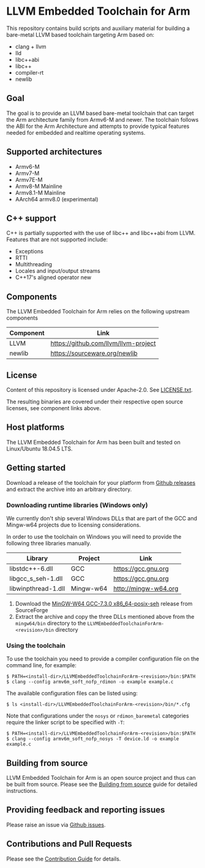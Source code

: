 # LLVM Embedded Toolchain for Arm

This repository contains build scripts and auxiliary material for building a
bare-metal LLVM based toolchain targeting Arm based on:
* clang + llvm
* lld
* libc++abi
* libc++
* compiler-rt
* newlib

## Goal

The goal is to provide an LLVM based bare-metal toolchain that can target the
Arm architecture family from Armv6-M and newer. The toolchain follows the ABI
for the Arm Architecture and attempts to provide typical features needed for
embedded and realtime operating systems.

## Supported architectures

- Armv6-M
- Armv7-M
- Armv7E-M
- Armv8-M Mainline
- Armv8.1-M Mainline
- AArch64 armv8.0 (experimental)

## C++ support

C++ is partially supported with the use of libc++ and libc++abi from LLVM. Features
that are not supported include:
 - Exceptions
 - RTTI
 - Multithreading
 - Locales and input/output streams
 - C++17's aligned operator new

## Components

The LLVM Embedded Toolchain for Arm relies on the following upstream components

Component  | Link
---------- | ------------------------------------
LLVM       | https://github.com/llvm/llvm-project
newlib     | https://sourceware.org/newlib

## License

Content of this repository is licensed under Apache-2.0. See
[LICENSE.txt](LICENSE.txt).

The resulting binaries are covered under their respective open source licenses,
see component links above.

## Host platforms

The LLVM Embedded Toolchain for Arm has been built and tested on Linux/Ubuntu
18.04.5 LTS.

## Getting started

Download a release of the toolchain for your platform from [Github
releases](https://github.com/ARM-software/LLVM-embedded-toolchain-for-Arm/releases)
and extract the archive into an arbitrary directory.

### Downloading runtime libraries (Windows only)

We currently don't ship several Windows DLLs that are part of the GCC and
Mingw-w64 projects due to licensing considerations.

In order to use the toolchain on Windows you will need to provide the following
three libraries manually.

Library             | Project   | Link
--------------------|-----------|---------------------
libstdc++-6.dll     | GCC       | https://gcc.gnu.org
libgcc_s_seh-1.dll  | GCC       | https://gcc.gnu.org
libwinpthread-1.dll | Mingw-w64 | http://mingw-w64.org

1. Download the [MinGW-W64 GCC-7.3.0 x86_64-posix-seh](https://sourceforge.net/projects/mingw-w64/files/Toolchains%20targetting%20Win64/Personal%20Builds/mingw-builds/7.3.0/threads-posix/seh/x86_64-7.3.0-release-posix-seh-rt_v5-rev0.7z) release from SourceForge
2. Extract the archive and copy the three DLLs mentioned above from the
   `mingw64/bin` directory to the `LLVMEmbeddedToolchainForArm-<revision>/bin`
   directory

### Using the toolchain

To use the toolchain you need to provide a compiler configuration file on the
command line, for example:

```
$ PATH=<install-dir>/LLVMEmbeddedToolchainForArm-<revision>/bin:$PATH
$ clang --config armv6m_soft_nofp_rdimon -o example example.c
```

The available configuration files can be listed using:
```
$ ls <install-dir>/LLVMEmbeddedToolchainForArm-<revision>/bin/*.cfg
```

Note that configurations under the `nosys` or `rdimon_baremetal` categories
require the linker script to be specified with `-T`:

```
$ PATH=<install-dir>/LLVMEmbeddedToolchainForArm-<revision>/bin:$PATH
$ clang --config armv6m_soft_nofp_nosys -T device.ld -o example example.c
```

## Building from source

LLVM Embedded Toolchain for Arm is an open source project and thus can be built
from source. Please see the [Building from source](docs/building-from-source.md)
guide for detailed instructions.

## Providing feedback and reporting issues

Please raise an issue via [Github issues](https://github.com/ARM-software/LLVM-embedded-toolchain-for-Arm/issues).

## Contributions and Pull Requests

Please see the [Contribution Guide](docs/contributing.md) for details.
